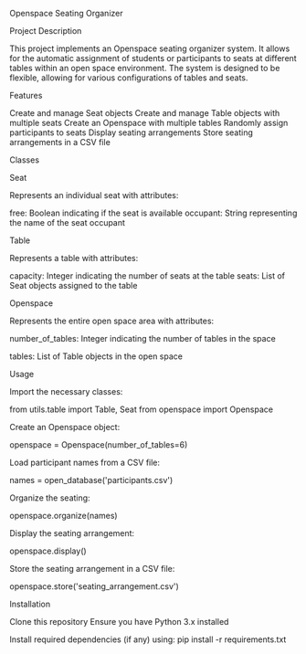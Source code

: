 Openspace Seating Organizer

Project Description

This project implements an Openspace seating organizer system. It allows for the automatic assignment of students or participants to seats at different tables within an open space environment. The system is designed to be flexible, allowing for various configurations of tables and seats.

Features

Create and manage Seat objects
Create and manage Table objects with multiple seats
Create an Openspace with multiple tables
Randomly assign participants to seats
Display seating arrangements
Store seating arrangements in a CSV file

Classes

Seat

Represents an individual seat with attributes:

free: Boolean indicating if the seat is available
occupant: String representing the name of the seat occupant

Table

Represents a table with attributes:

capacity: Integer indicating the number of seats at the table
seats: List of Seat objects assigned to the table

Openspace

Represents the entire open space area with attributes:

number_of_tables: Integer indicating the number of tables in the space

tables: List of Table objects in the open space

Usage

Import the necessary classes:

from utils.table import Table, Seat
from openspace import Openspace

Create an Openspace object:

openspace = Openspace(number_of_tables=6)

Load participant names from a CSV file:

names = open_database('participants.csv')

Organize the seating:

openspace.organize(names)

Display the seating arrangement:

openspace.display()

Store the seating arrangement in a CSV file:

openspace.store('seating_arrangement.csv')

Installation

Clone this repository
Ensure you have Python 3.x installed

Install required dependencies (if any) using:
pip install -r requirements.txt
